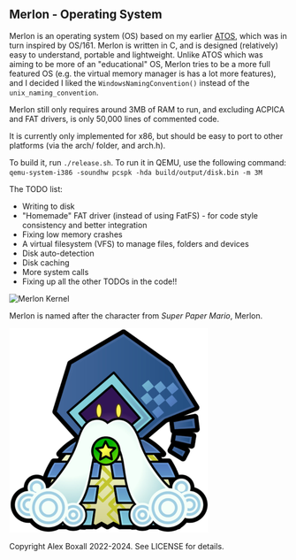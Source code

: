 ## Merlon - Operating System ##

Merlon is an operating system (OS) based on my earlier [ATOS](https://github.com/alexdboxall/ATOS), which was in turn inspired by OS/161. Merlon is written in C, and is designed (relatively) easy to understand, portable and lightweight. Unlike ATOS which was aiming to be more of an "educational" OS, Merlon tries to be a more full featured OS (e.g. the virtual memory manager is has a lot more features), and I decided I liked the `WindowsNamingConvention()` instead of the `unix_naming_convention`.

Merlon still only requires around 3MB of RAM to run, and excluding ACPICA and FAT drivers, is only 50,000 lines of commented code.

It is currently only implemented for x86, but should be easy to port to other platforms (via the arch/ folder, and arch.h).

To build it, run `./release.sh`. To run it in QEMU, use the following command: `qemu-system-i386 -soundhw pcspk -hda build/output/disk.bin -m 3M`

The TODO list:
- Writing to disk
- "Homemade" FAT driver (instead of using FatFS) - for code style consistency and better integration
- Fixing low memory crashes
- A virtual filesystem (VFS) to manage files, folders and devices
- Disk auto-detection
- Disk caching
- More system calls
- Fixing up all the other TODOs in the code!!

![Merlon Kernel](https://github.com/alexdboxall/Merlon/blob/main/docs/assets/readme/a.png "Merlon Kernel")

Merlon is named after the character from *Super Paper Mario*, Merlon.

![Merlon](https://github.com/alexdboxall/Merlon/blob/main/docs/assets/logo/merlon.png)

Copyright Alex Boxall 2022-2024. See LICENSE for details.